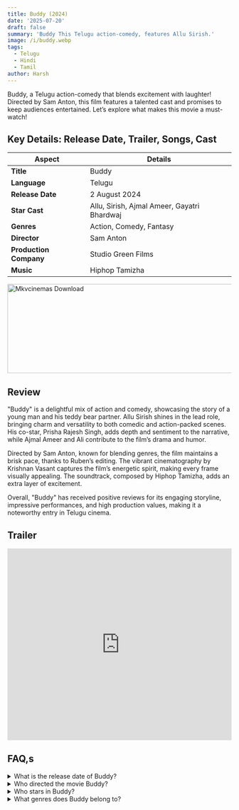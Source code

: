 ```yaml
---
title: Buddy (2024)
date: '2025-07-20'
draft: false
summary: 'Buddy This Telugu action-comedy, features Allu Sirish.'
image: /i/buddy.webp
tags:
  - Telugu
  - Hindi
  - Tamil
author: Harsh
---
```


Buddy, a Telugu action-comedy that blends excitement with laughter! Directed by Sam Anton, this film features a talented cast and promises to keep audiences entertained. Let’s explore what makes this movie a must-watch!

## Key Details: Release Date, Trailer, Songs, Cast

| **Aspect**             | **Details**                                 |
| ---------------------- | ------------------------------------------- |
| **Title**              | Buddy                                       |
| **Language**           | Telugu                                      |
| **Release Date**       | 2 August 2024                               |
| **Star Cast**          | Allu, Sirish, Ajmal Ameer, Gayatri Bhardwaj |
| **Genres**             | Action, Comedy, Fantasy                     |
| **Director**           | Sam Anton                                   |
| **Production Company** | Studio Green Films                          |
| **Music**              | Hiphop Tamizha                              |

<a href="https://www.profitableratecpm.com/vbvpd9w3h?key=32fa8307e0db421fc9459d903b211dae">
  <img src="/mkvcinemas-btn.webp" alt="Mkvcinemas Download" width="600" height="200" loading="lazy">
</a>

## Review

"Buddy" is a delightful mix of action and comedy, showcasing the story of a young man and his teddy bear partner. Allu Sirish shines in the lead role, bringing charm and versatility to both comedic and action-packed scenes. His co-star, Prisha Rajesh Singh, adds depth and sentiment to the narrative, while Ajmal Ameer and Ali contribute to the film’s drama and humor.

Directed by Sam Anton, known for blending genres, the film maintains a brisk pace, thanks to Ruben’s editing. The vibrant cinematography by Krishnan Vasant captures the film’s energetic spirit, making every frame visually appealing. The soundtrack, composed by Hiphop Tamizha, adds an extra layer of excitement.

Overall, "Buddy" has received positive reviews for its engaging storyline, impressive performances, and high production values, making it a noteworthy entry in Telugu cinema.

## Trailer

<iframe width="100%" height="430" src="https://www.youtube.com/embed/-06zARMjr-o?si=USa3VYxDAvloq9_P" title={title} frameborder="0" allow="accelerometer; autoplay; clipboard-write; encrypted-media; gyroscope; picture-in-picture; web-share" referrerpolicy="strict-origin-when-cross-origin" allowfullscreen loading="lazy"></iframe>

## FAQ,s

<details>
  <summary>What is the release date of Buddy?</summary>
  <p>The movie will be released on 2 August 2024.</p>
</details>

<details>
  <summary>Who directed the movie Buddy?</summary>
  <p>The film is directed by Sam Anton.</p>
</details>

<details>
  <summary>Who stars in Buddy?</summary>
  <p>The main cast includes Allu Sirish, Ajmal Ameer, and Gayatri Bhardwaj.</p>
</details>

<details>
  <summary>What genres does Buddy belong to?</summary>
  <p>The film is an action, comedy, and fantasy.</p>
</details>
